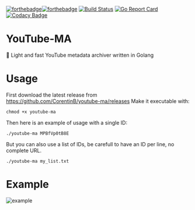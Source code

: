 [![forthebadge](https://forthebadge.com/images/badges/built-with-love.svg)](https://forthebadge.com)[![forthebadge](https://forthebadge.com/images/badges/made-with-go.svg)](https://forthebadge.com) [![Build Status](https://travis-ci.org/CorentinB/youtube-ma.svg?branch=master)](https://travis-ci.org/CorentinB/youtube-ma) [![Go Report Card](https://goreportcard.com/badge/github.com/CorentinB/youtube-ma)](https://goreportcard.com/report/github.com/CorentinB/youtube-ma) [![Codacy Badge](https://api.codacy.com/project/badge/Grade/e4ff7d9036f24567a03ff592868c366b)](https://www.codacy.com/project/CorentinB/youtube-ma/dashboard?utm_source=github.com&amp;utm_medium=referral&amp;utm_content=CorentinB/youtube-ma&amp;utm_campaign=Badge_Grade_Dashboard)
# YouTube-MA
💾 Light and fast YouTube metadata archiver written in Golang

# Usage

First download the latest release from https://github.com/CorentinB/youtube-ma/releases
Make it executable with:
```
chmod +x youtube-ma
```

Then here is an example of usage with a single ID:
```
./youtube-ma MPBfVp0tB8E
```
But you can also use a list of IDs, be carefull to have an ID per line, no complete URL.
```
./youtube-ma my_list.txt
```

# Example

![example](https://image.noelshack.com/fichiers/2018/30/3/1532529549-selection-355.png)